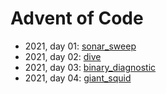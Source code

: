 # Advent of Code
- 2021, day 01: [sonar_sweep](./src/sonar_sweep.rs)
- 2021, day 02: [dive](./src/dive.rs)
- 2021, day 03: [binary_diagnostic](./src/binary_diagnostic.rs)
- 2021, day 04: [giant_squid](./src/giant_squid.rs)
